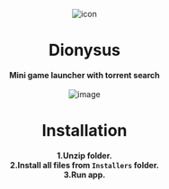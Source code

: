 <div align="center">
  
![icon](https://github.com/user-attachments/assets/0436734d-6c3e-4f15-93cc-2e54e39db03e)<br>

# Dionysus

**Mini game launcher with torrent search** <br><br>
![image](https://github.com/user-attachments/assets/4cfd2b00-1680-4c3b-b7ed-87a03afca2f1)

# Installation

**1.Unzip folder.**<br>
**2.Install all files from `Installers` folder.**<br>
**3.Run app.**<br>

</div>


